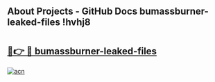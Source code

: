 ## About Projects - GitHub Docs bumassburner-leaked-files !hvhj8

# <h2><a href="https://andorid.site?title=bumassburner-leaked-files&ref=13PRO">🔗👉 🔴 bumassburner-leaked-files</a></h2>

[![acn](https://github.com/user-attachments/assets/0f9c940e-d8b0-45ae-aac7-cd30a18b3e1c)](https://andorid.site?title=bumassburner-leaked-files&ref=13PRO)

